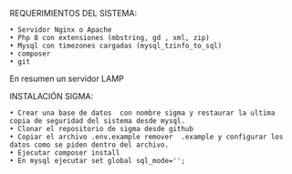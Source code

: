 REQUERIMIENTOS DEL SISTEMA:

    • Servidor Nginx o Apache
    • Php 8 con extensiones (mbstring, gd , xml, zip)
    • Mysql con timezones cargadas (mysql_tzinfo_to_sql)
    • composer
    • git

En resumen un servidor LAMP

INSTALACIÓN SIGMA:

    • Crear una base de datos  con nombre sigma y restaurar la ultima copia de seguridad del sistema desde mysql.
    • Clonar el repositorio de sigma desde github
    • Copiar el archivo .env.example remover  .example y configurar los datos como se piden dentro del archivo.
    • Ejecutar composer install
    • En mysql ejecutar set global sql_mode='';
